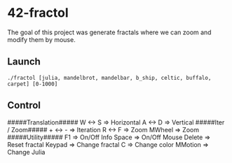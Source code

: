 # 42-fractol
The goal of this project was generate fractals where we can zoom and modify them by mouse.

## Launch

```Shell
./fractol [julia, mandelbrot, mandelbar, b_ship, celtic, buffalo, carpet] [0-1000]
```

Control
---
#####Translation#####
	W <-> S  =>  Horizontal
	A <-> D  =>  Vertical
#####Iter / Zoom#####
	+ <-> -  =>  Iteration
	R <-> F  =>  Zoom
	MWheel   =>  Zoom
#####Utility#####
	F1      =>   On/Off Info
	Space   =>   On/Off Mouse
	Delete  =>   Reset fractal
	Keypad  =>   Change fractal
	C       =>   Change color
	MMotion =>   Change Julia
